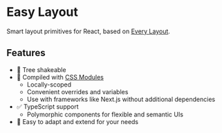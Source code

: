 # Easy Layout

Smart layout primitives for React, based on [Every Layout](https://every-layout.dev).

## Features

- 🌳 Tree shakeable
- 🍱 Compiled with [CSS Modules](https://github.com/css-modules/css-modules)
  - Locally-scoped
  - Convenient overrides and variables
  - Use with frameworks like Next.js without additional dependencies
- ✅ TypeScript support
  - Polymorphic components for flexible and semantic UIs
- 🍰 Easy to adapt and extend for your needs
